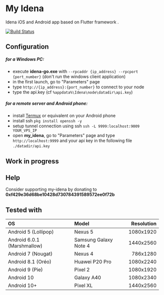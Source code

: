 # My Idena

Idena iOS and Android app based on Flutter framework .

[![Build Status](https://travis-ci.com/redDwarf03/my-idena.svg?branch=master)](https://travis-ci.com/redDwarf03/my-idena)

## Configuration
##### for a Windows PC:
* execute **idena-go.exe** with ``--rpcaddr {ip_address} --rpcport {port_number}`` (don't run the windows client application)
* in the first launch, go to "Parameters" page
* type ``http://{ip_address}:{port_number}`` to connect to your node
* type the api.key (cf ``%appdata%\Idena\node\datadir\api.key``)

##### for a remote server and Android phone:
* install [Termux](https://play.google.com/store/apps/details?id=com.termux&hl=en) or equivalent on your Android phone
* install ssh ``pkg install openssh -y``
* setup tunnel connection using ssh ``ssh -L 9999:localhost:9009 YOUR_VPS_IP``
* open **my_idena**, go to "Parameters" page and type ``http://localhost:9999`` and your api key in the following file ``./datadir/api.key``

## Work in progress

## Help

Consider supporting my-idena by donating to **0xf429e36d68be10428d730784391589572ee0f72b**

## Tested with
|OS   |Model   | Resolution  |
| :------------ | :------------ | ------------: |
| Android 5 (Lollipop)| Nexus 5 | 1080x1920 |
| Android 6.0.1 (Marshmallow) | Samsung Galaxy Note 4 | 1440x2560  |
| Android 7 (Nougat) | Nexus 4 |  786x1280 |
| Android 8.1 (Oréo) | Huawei P20 Pro |  1080x2240 |
| Android 9 (Pie) | Pixel 2 | 1080x1920 |
| Android 10 | Galaxy A40 | 1080x2340 |
| Android 10+ | Pixel XL | 1440x2560 |

